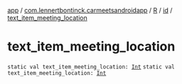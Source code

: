 [app](../../../index.md) / [com.lennertbontinck.carmeetsandroidapp](../../index.md) / [R](../index.md) / [id](index.md) / [text_item_meeting_location](./text_item_meeting_location.md)

# text_item_meeting_location

`static val text_item_meeting_location: `[`Int`](https://kotlinlang.org/api/latest/jvm/stdlib/kotlin/-int/index.html)
`static val text_item_meeting_location: `[`Int`](https://kotlinlang.org/api/latest/jvm/stdlib/kotlin/-int/index.html)
